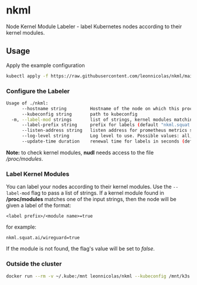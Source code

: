 # nkml

Node Kernel Module Labeler - label Kubernetes nodes according to their kernel modules.

## Usage

Apply the example configuration
```bash
kubectl apply -f https://raw.githubusercontent.com/leonnicolas/nkml/main/example.yaml
```

### Configure the Labeler
```bash
Usage of ./nkml:
      --hostname string         Hostname of the node on which this process is running
      --kubeconfig string       path to kubeconfig
  -m, --label-mod strings       list of strings, kernel modules matching a string will be used as labels with values true, if found
      --label-prefix string     prefix for labels (default "nkml.squat.ai")
      --listen-address string   listen address for prometheus metrics server (default ":8080")
      --log-level string        Log level to use. Possible values: all, debug, info, warn, error, none (default "info")
      --update-time duration    renewal time for labels in seconds (default 10s)
```

__Note:__ to check kernel modules, __nudl__ needs access to the file _/proc/modules_.

### Label Kernel Modules
You can label your nodes according to their kernel modules. Use the `--label-mod` flag to pass a list of strings. If a kernel module found in __/proc/modules__ matches one of the input strings, then the node will be given a label of the format:
```	
<label prefix>/<module name>=true	
```	
for example:	
```	
nkml.squat.ai/wireguard=true	
```	
If the module is not found, the flag's value will be set to _false_.
 
### Outside the cluster

```bash
docker run --rm -v ~/.kube:/mnt leonnicolas/nkml --kubeconfig /mnt/k3s.yaml --label-mod="wireguard,fantasy" --hostname example_host
```
